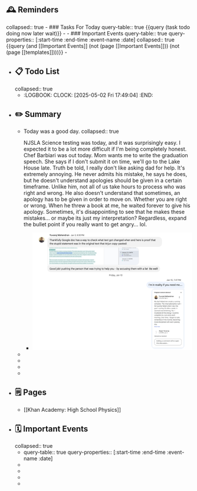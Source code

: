 ## 🕰️ Reminders
collapsed:: true
	- ### Tasks For Today
	  query-table:: true
	  {{query (task todo doing now later wait)}}
	-
	- ### Important Events
	  query-table:: true
	  query-properties:: [:start-time :end-time :event-name :date]
	  collapsed:: true
	  {{query (and [[Important Events]] (not (page [[Important Events]])) (not (page [[templates]])))}}
	-
- ## 📋 Todo List
  collapsed:: true
	- :LOGBOOK:
	  CLOCK: [2025-05-02 Fri 17:49:04]
	  :END:
- ##  ✏️ Summary
	- Today was a good day.
	  collapsed:: true
	  
	  NJSLA Science testing was today, and it was surprisingly easy. I expected it to be a lot more difficult if I'm being completely honest. Chef Barbiari was out today.
	  Mom wants me to write the graduation speech. She says if I don't submit it on time, we'll go to the Lake House late. Truth be told, I really don't like asking dad for help. It's extremely annoying. He never admits his mistake, he says he does, but he doesn't understand apologies should be given in a certain timeframe. Unlike him, not all of us take hours to process who was right and wrong. He also doesn't understand that sometimes, an apology has to be given in order to move on. Whether you are right or wrong. When he threw a book at me, he waited forever to give his apology. Sometimes, it's disappointing to see that he makes these mistakes... or maybe its just my interpretation? Regardless, expand the bullet point if you really want to get angry... lol.
		- ![Vidyapith Youth Day Speech(Dad's rude comment).png](../assets/Vidyapith_Youth_Day_Speech(Dad's_rude_comment)_1747782855731_0.png)
	-
	-
	-
	-
- ## 🗒️ Pages
	- [[Khan Academy: High School Physics]]
- ## 🗓️ Important Events
  collapsed:: true
	- query-table:: true
	  query-properties:: [:start-time :end-time :event-name :date]
	-
	-
	-
	-
